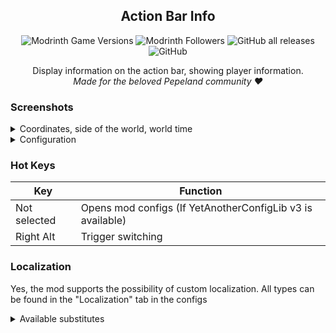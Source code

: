 <div align=center>

## Action Bar Info
![Modrinth Game Versions](https://img.shields.io/modrinth/game-versions/abi?label=Minecraft%20Support&style=flat-square)
![Modrinth Followers](https://img.shields.io/modrinth/followers/abi?label=Modrinth%20Followers&style=flat-square)
![GitHub all releases](https://img.shields.io/github/downloads/simply-kel/ActionBarInfo/total?color=blue&label=GitHub%20Downloads&style=flat-square)
![GitHub](https://img.shields.io/github/license/simply-kel/ActionBarInfo?color=blue&label=License&style=flat-square)
<br>

Display information on the action bar, showing player information.<br>
*Made for the beloved Pepeland community ❤*

</div>
<div align=left>

### Screenshots
<details>
<summary>Coordinates, side of the world, world time</summary>

![en_main.png](https://kelcuprum.ru/ass/abi/en_main.png)

</details>


<details>
<summary>Configuration</summary>

![en_config.png](https://kelcuprum.ru/ass/abi/en_config.png)

</details>

### Hot Keys
Key | Function
--- | ---
Not selected | Opens mod configs (If YetAnotherConfigLib v3 is available)
Right Alt | Trigger switching

### Localization
Yes, the mod supports the possibility of custom localization. All types can be found in the "Localization" tab in the configs
<details>
<summary>Available substitutes</summary>

Substitute | Content
--- | ---
%version% | Game Version
%modded% | Mod Loader
%version_type% | Version type
%name% | Nickname
%item% | Item
%item_name% | Item name
%item_count% | Items counts
%item_pcs% | Item quantity format
%x%, %y%, %z% | Coordinates
%direction% | Side of light
%directionSymbol% | Side of Light letter
%scene% | Single or Multiplayer
%address% | Server address
%health% | Current health
%health_max% | Max health [not including apples*]
%health_percent% | Percentage of health
%armor% | Armor
%xp% | Experience
%gamma% | Current gamma value
%fps% | Frames per second
%world% | World
%world_time_type%, %time_type% | Morning, Day, Evening, Night
%world_time%, %time% | Digital time variant
%date% | Date
%date_format% | Date format.
%time_format% | Time format.

</details>

